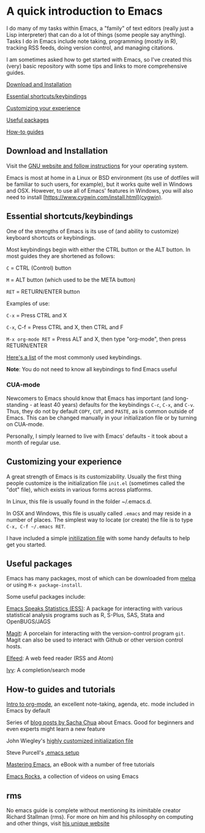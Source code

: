 # A quick introduction to Emacs

I do many of my tasks within Emacs, a "family" of text editors (really just a Lisp interpreter) that can do a lot of things (some people say anything). Tasks I do in Emacs include note taking, programming (mostly in R), tracking RSS feeds, doing version control, and managing citations. 

I am sometimes asked how to get started with Emacs, so I've created this (very) basic repository with some tips and links to more comprehensive guides.

[Download and Installation](#Download)

[Essential shortcuts/keybindings](#Shortcuts)

[Customizing your experience](#Customizing)

[Useful packages](#Packages)

[How-to guides](#Guides)

## Download and Installation<a name = "Download">

Visit the [GNU website and follow instructions](https://www.gnu.org/software/emacs/download.html) for your operating system.

Emacs is most at home in a Linux or BSD environment (its use of dotfiles will be familiar to such users, for example), but it works quite well in Windows and OSX. However, to use all of Emacs' features in Windows, you will also need to install [https://www.cygwin.com/install.html](cygwin).  


## Essential shortcuts/keybindings<a name = "Shortcuts">

One of the strengths of Emacs is its use of (and ability to customize) keyboard shortcuts or keybindings. 

Most keybindings begin with either the CTRL button or the ALT button. In most guides they are shortened as follows:

`C` = CTRL (Control) button

`M` = ALT button (which used to be the META button)

`RET` = RETURN/ENTER button


Examples of use:

`C-x` = Press CTRL and X

`C-x`, C-f = Press CTRL and X, then CTRL and F

`M-x org-mode RET` = Press ALT and X, then type "org-mode", then press RETURN/ENTER


[Here's a list](https://www.gnu.org/software/emacs/refcards/pdf/refcard.pdf) of the most commonly used keybindings. 

**Note**: You do not need to know all keybindings to find Emacs useful

### CUA-mode

Newcomers to Emacs should know that Emacs has important (and long-standing - at least 40 years) defaults for the keybindings `C-c`, `C-x`, and `C-v`. Thus, they do not by default `COPY`, `CUT`, and `PASTE`, as is common outside of Emacs. This can be changed manually in your initialization file or by turning on CUA-mode.

Personally, I simply learned to live with Emacs' defaults - it took about a month of regular use.

## Customizing your experience<a name = "Customizing">

A great strength of Emacs is its customizability. Usually the first thing people customize is the initialization file `init.el` (sometimes called the "dot" file), which exists in various forms across platforms. 

In Linux, this file is usually found in the folder ~/.emacs.d. 

In OSX and Windows, this file is usually called `.emacs` and may reside in a number of places. The simplest way to locate (or create) the file is to type `C-x, C-f ~/.emacs RET`. 

I have included a simple [initilization file](dotemacs.el) with some handy defaults to help get you started. 

## Useful packages<a name = "Packages">

Emacs has many packages, most of which can be downloaded from [melpa](https://melpa.org) or using `M-x package-install`. 

Some useful packages include:

[Emacs Speaks Statistics (ESS)](https://ess.r-project.org/): A package for interacting with various statistical analysis programs such as R, S-Plus, SAS, Stata and OpenBUGS/JAGS

[Magit](https://magit.vc/): A porcelain for interacting with the version-control program `git`. Magit can also be used to interact with Github or other version control hosts.

[Elfeed](https://github.com/skeeto/elfeed): A web feed reader (RSS and Atom)

[Ivy](https://github.com/abo-abo/swiper): A completion/search mode

## How-to guides and tutorials<a name = "Guides">

[Intro to org-mode](http://orgmode.org/worg/org-tutorials/orgtutorial_dto.html), an excellent note-taking, agenda, etc. mode included in Emacs by default

Series of [blog posts by Sacha Chua](http://sachachua.com/blog/category/emacs/) about Emacs. Good for beginners and even experts might learn a new feature

John Wiegley's [highly customized initialization file](https://github.com/jwiegley/dot-emacs)

Steve Purcell's [.emacs setup](https://github.com/purcell/emacs.d)

[Mastering Emacs](https://www.masteringemacs.org/all-articles), an eBook with a number of free tutorials

[Emacs Rocks](http://emacsrocks.com), a collection of videos on using Emacs

## rms

No emacs guide is complete without mentioning its inimitable creator Richard Stallman (rms). For more on him and his philosophy on computing and other things, visit [his unique website](https://stallman.org)
